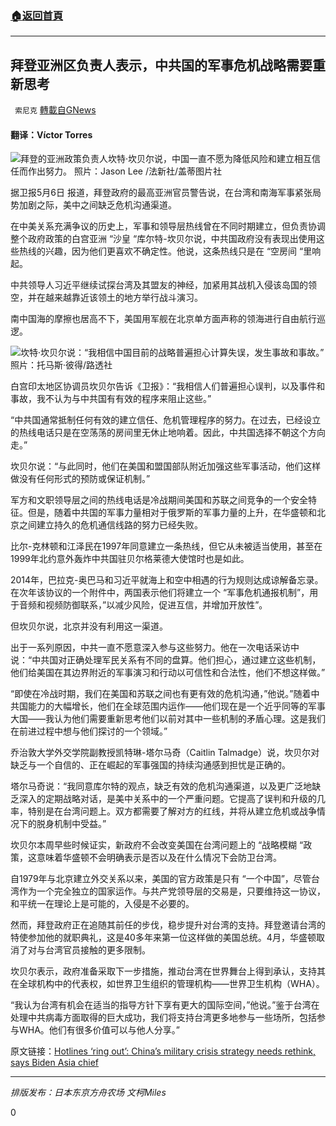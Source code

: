 ###  [:house:返回首頁](https://github.com/ourhimalayas/txt)
---

## 拜登亚洲区负责人表示，中共国的军事危机战略需要重新思考
` 索尼克` [轉載自GNews](https://gnews.org/zh-hans/1179871/)

#### 翻译：Víctor Torres

![]()![](https://gnews-media-offload.s3.amazonaws.com/wp-content/uploads/2021/05/06115231/2500.jpg)拜登的亚洲政策负责人坎特·坎贝尔说，中国一直不愿为降低风险和建立相互信任而作出努力。
照片：Jason Lee /法新社/盖蒂图片社

据卫报5月6日 报道，拜登政府的最高亚洲官员警告说，在台湾和南海军事紧张局势加剧之际，美中之间缺乏危机沟通渠道。

在中美关系充满争议的历史上，军事和领导层热线曾在不同时期建立，但负责协调整个政府政策的白宫亚洲 “沙皇 “库尔特-坎贝尔说，中共国政府没有表现出使用这些热线的兴趣，因为他们更喜欢不确定性。他说，这条热线只是在 “空房间 “里响起。

中共领导人习近平继续试探台湾及其盟友的神经，加紧用其战机入侵该岛国的领空，并在越来越靠近该领土的地方举行战斗演习。

南中国海的摩擦也居高不下，美国用军舰在北京单方面声称的领海进行自由航行巡逻。

![]()![](https://gnews-media-offload.s3.amazonaws.com/wp-content/uploads/2021/05/06115527/3989.jpg)坎特·坎贝尔说：“我相信中国目前的战略普遍担心计算失误，发生事故和事故。” 
照片：托马斯·彼得/路透社

白宫印太地区协调员坎贝尔告诉《卫报》：“我相信人们普遍担心误判，以及事件和事故，我不认为与中共国有有效的程序来阻止这些。”

“中共国通常抵制任何有效的建立信任、危机管理程序的努力。在过去，已经设立的热线电话只是在空荡荡的房间里无休止地响着。因此，中共国选择不朝这个方向走。”

坎贝尔说：“与此同时，他们在美国和盟国部队附近加强这些军事活动，他们这样做没有任何形式的预防或保证机制。”

军方和文职领导层之间的热线电话是冷战期间美国和苏联之间竞争的一个安全特征。但是，随着中共国的军事力量相对于俄罗斯的军事力量的上升，在华盛顿和北京之间建立持久的危机通信线路的努力已经失败。

比尔-克林顿和江泽民在1997年同意建立一条热线，但它从未被适当使用，甚至在1999年北约意外轰炸中共国驻贝尔格莱德大使馆时也是如此。

2014年，巴拉克-奥巴马和习近平就海上和空中相遇的行为规则达成谅解备忘录。在次年该协议的一个附件中，两国表示他们将建立一个 “军事危机通报机制”，用于音频和视频防御联系，”以减少风险，促进互信，并增加开放性”。

但坎贝尔说，北京并没有利用这一渠道。

出于一系列原因，中共一直不愿意深入参与这些努力。他在一次电话采访中说：“中共国对正确处理军民关系有不同的盘算。他们担心，通过建立这些机制，他们给美国在其边界附近的军事演习和行动以可信性和合法性，他们不想这样做。”

“即使在冷战时期，我们在美国和苏联之间也有更有效的危机沟通，”他说。”随着中共国能力的大幅增长，他们在全球范围内运作——他们现在是一个近乎同等的军事大国——我认为他们需要重新思考他们以前对其中一些机制的矛盾心理。这是我们在前进过程中想与他们探讨的一个领域。”

乔治敦大学外交学院副教授凯特琳-塔尔马奇（Caitlin Talmadge）说，坎贝尔对缺乏与一个自信的、正在崛起的军事强国的持续沟通感到担忧是正确的。

塔尔马奇说：“我同意库尔特的观点，缺乏有效的危机沟通渠道，以及更广泛地缺乏深入的定期战略对话，是美中关系中的一个严重问题。它提高了误判和升级的几率，特别是在台湾问题上。双方都需要了解对方的红线，并将从建立危机或战争情况下的脱身机制中受益。”

坎贝尔本周早些时候证实，新政府不会改变美国在台湾问题上的 “战略模糊 “政策，这意味着华盛顿不会明确表示是否以及在什么情况下会防卫台湾。

自1979年与北京建立外交关系以来，美国的官方政策是只有 “一个中国”，尽管台湾作为一个完全独立的国家运作。与共产党领导层的交易是，只要维持这一协议，和平统一在理论上是可能的，入侵是不必要的。

然而，拜登政府正在追随其前任的步伐，稳步提升对台湾的支持。拜登邀请台湾的特使参加他的就职典礼，这是40多年来第一位这样做的美国总统。4月，华盛顿取消了对与台湾官员接触的更多限制。

坎贝尔表示，政府准备采取下一步措施，推动台湾在世界舞台上得到承认，支持其在全球机构中的代表权，如世界卫生组织的管理机构——世界卫生机构（WHA）。

“我认为台湾有机会在适当的指导方针下享有更大的国际空间，”他说。”鉴于台湾在处理中共病毒方面取得的巨大成功，我们将支持台湾更多地参与一些场所，包括参与WHA。他们有很多价值可以与他人分享。”

原文链接：[Hotlines ‘ring out’: China’s military crisis strategy needs rethink, says Biden Asia chief](https://amp.theguardian.com/world/2021/may/06/hotlines-ring-out-chinas-military-crisis-strategy-needs-rethink-says-biden-asia-chief-kurt-campbell)

* * *

*排版发布：日本东京方舟农场 文柯Miles*

0
